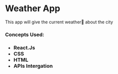 <h1>Weather App</h1>

<p>
  This app will give the current weather🌅 about the city
</p>
<h3>Concepts Used:<h3>
<ul>
  <li>React.Js</li>
  <li>CSS</li>
  <li>HTML</li>
  <li>APIs Intergation</li>
</ul>
